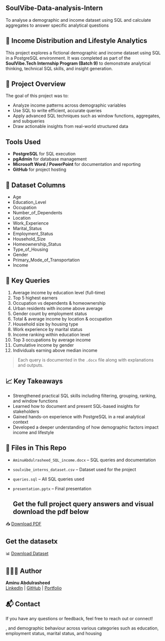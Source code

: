 ## SoulVibe-Data-analysis-Intern
 To analyse a demographic and income dataset using SQL and calculate aggregates to answer specific analytical questions

## 🧠 Income Distribution and Lifestyle Analytics

This project explores a fictional demographic and income dataset using SQL in a PostgreSQL environment. It was completed as part of the **SoulVibe.Tech Internship Program (Batch 9)** to demonstrate analytical thinking, technical SQL skills, and insight generation.

## 📁 Project Overview

The goal of this project was to:
- Analyze income patterns across demographic variables
- Use SQL to write efficient, accurate queries
- Apply advanced SQL techniques such as window functions, aggregates, and subqueries
- Draw actionable insights from real-world structured data

##  Tools Used

- **PostgreSQL** for SQL execution
- **pgAdmin** for database management
- **Microsoft Word / PowerPoint** for documentation and reporting
- **GitHub** for project hosting

## 🧩 Dataset Columns

- Age
- Education_Level
- Occupation
- Number_of_Dependents
- Location
- Work_Experience
- Marital_Status
- Employment_Status
- Household_Size
- Homeownership_Status
- Type_of_Housing
- Gender
- Primary_Mode_of_Transportation
- Income

## 📌 Key Queries

1. Average income by education level (full-time)
2. Top 5 highest earners
3. Occupation vs dependents & homeownership
4. Urban residents with income above average
5. Gender count by employment status
6. Total & average income by location & occupation
7. Household size by housing type
8. Work experience by marital status
9. Income ranking within education level
10. Top 3 occupations by average income
11. Cumulative income by gender
12. Individuals earning above median income

> Each query is documented in the `.docx` file along with explanations and outputs.

## 📈 Key Takeaways

- Strengthened practical SQL skills including filtering, grouping, ranking, and window functions
- Learned how to document and present SQL-based insights for stakeholders
- Gained hands-on experience with PostgreSQL in a real analytical context
- Developed a deeper understanding of how demographic factors impact income and lifestyle

## 📎 Files in This Repo

- `AminuAbdulrasheed_SQL_income.docx` – SQL queries and documentation
- `soulvibe_interns_dataset.csv` – Dataset used for the project
- `queries.sql` – All SQL queries used
- `presentation.pptx` – Final presentation

  ## Get the full project query answers and visual download the pdf below
 📥 [Download PDF](//https://github.com/Abdulrasheed055/SoulVibe-Data-analysis-Intern/blob/main/Abdulrasheed_Aminu_SQL_income.pdf)

 ## Get the datasetx
 📊 [Download Dataset](https://github.com/Abdulrasheed055/SoulVibe-Data-analysis-Intern/blob/main/data%20sheet%20batch%209.csv)
 

## 👨🏽‍💻 Author

**Aminu Abdulrasheed**  
[LinkedIn](https://www.linkedin.com/in/aminu-abdulrasheed-747597232/) | [GitHub](https://github.com/Abdulrasheed055) | [Portfolio](https://github.com/Abdulrasheed055/Data-analyst-portfolio-)


## 📬 Contact

If you have any questions or feedback, feel free to reach out or connect!

, and demographic behaviour across various categories such as education, employment status, marital status, and housing

